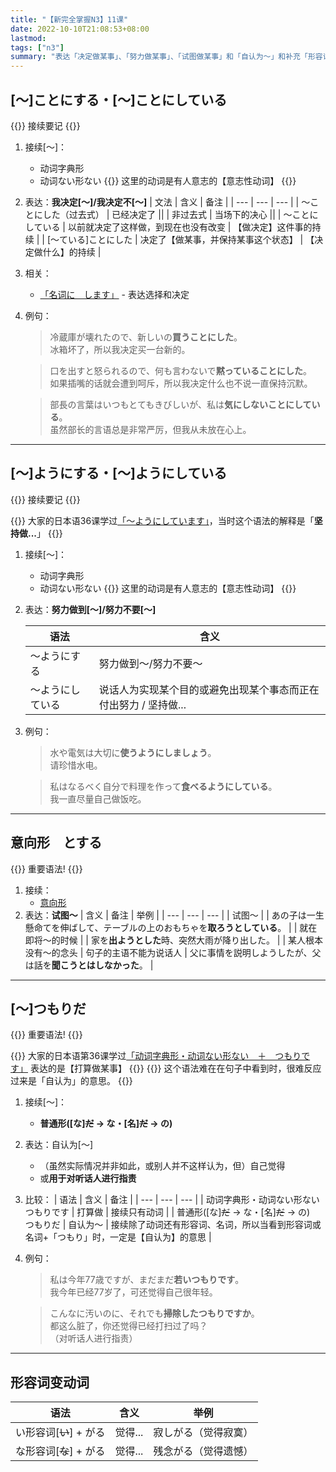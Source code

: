 ```yaml
---
title: "【新完全掌握N3】11课"
date: 2022-10-10T21:08:53+08:00
lastmod: 
tags: ["n3"]
summary: "表达「决定做某事」、「努力做某事」、「试图做某事」和「自认为～」和补充「形容词变动词的方法」"
---
```


## [〜]ことにする・[〜]ことにしている

{{<alert>}}
接续要记
{{</alert>}}

1. 接续[〜]：
    - 动词字典形
    - 动词ない形ない
{{<alert>}}
这里的动词是有人意志的【意志性动词】
{{</alert>}}
2. 表达：**我决定[〜]/我决定不[〜]**
    | 文法 | 含义 | 备注 |
    | --- | --- | --- |
    | 〜ことにした（过去式） | 已经决定了 ||
    | 非过去式 | 当场下的决心 ||
    | 〜ことにしている | 以前就决定了这样做，到现在也没有改变 | 【做决定】这件事的持续 |
    | [〜ている]ことにした | 决定了【做某事，并保持某事这个状态】 | 【决定做什么】的持续 |

3. 相关：
    - [「名词に　します」](/minnano/44/#名词にします) - 表达选择和决定
4. 例句：
    > 冷蔵庫が壊れたので、新しいの**買うことにした**。  
    冰箱坏了，所以我决定买一台新的。

    > 口を出すと怒られるので、何も言わないで**黙っていることにした**。  
    如果插嘴的话就会遭到呵斥，所以我决定什么也不说一直保持沉默。

    > 部長の言葉はいつもとてもきびしいが、私は**気にしないことにしている**。  
    虽然部长的言语总是非常严厉，但我从未放在心上。

---
## [〜]ようにする・[〜]ようにしている

{{<alert>}}
接续要记
{{</alert>}}

{{<alert>}}
大家的日本语36课学过[「〜ようにしています」](/minnano/36/#ようにしています)，当时这个语法的解释是「**坚持做...**」
{{</alert>}}

1. 接续[〜]：
    - 动词字典形
    - 动词ない形ない
{{<alert>}}
这里的动词是有人意志的【意志性动词】
{{</alert>}}
2. 表达：**努力做到[〜]/努力不要[〜]**

    | 语法 | 含义 |
    | --- | --- |
    | 〜ようにする | 努力做到〜/努力不要〜 |
    | 〜ようにしている | 说话人为实现某个目的或避免出现某个事态而正在付出努力 / 坚持做... |

3. 例句：
    > 水や電気は大切に**使うようにしましょう**。  
    请珍惜水电。

    > 私はなるべく自分で料理を作って**食べるようにしている**。  
    我一直尽量自己做饭吃。

---
## 意向形　とする

{{<badge>}}
重要语法!
{{</badge>}}

1. 接续：
    - [意向形](/transform/want/)
2. 表达：**试图〜**
    | 含义 | 备注 | 举例 |
    | --- | --- | --- |
    | 试图〜 |  | あの子は一生懸命てを伸ばして、テーブルの上のおもちゃを**取ろうとしている**。 |
    | 就在即将〜的时候 |  | 家を**出ようとした**時、突然大雨が降り出した。 |
    | 某人根本没有〜的念头 | 句子的主语不能为说话人 | 父に事情を説明しようしたが、父は話を**聞こうとはしなかった**。 |

---
## [〜]つもりだ

{{<badge>}}
重要语法!
{{</badge>}}

{{<alert>}}
大家的日本语第36课学过[「动词字典形・动词ない形ない　＋　つもりです」](/minnano/31/#动词字典形动词ない形ないつもりです) 表达的是【打算做某事】
{{</alert>}}
{{<alert>}}
这个语法难在在句子中看到时，很难反应过来是「自认为」的意思。
{{</alert>}}

1. 接续[〜]：
    - **普通形([な]~~だ~~ → な・[名]~~だ~~ → の)**
2. 表达：自认为[〜]
    - （虽然实际情况并非如此，或别人并不这样认为，但）自己觉得
    - 或**用于对听话人进行指责**
3. 比较：
    | 语法 | 含义 | 备注 |
    | --- | --- | --- |
    | 动词字典形・动词ない形ない　つもりです | 打算做 | 接续只有动词 |
    | 普通形([な]~~だ~~ → な・[名]~~だ~~ → の)　つもりだ | 自认为～ | 接续除了动词还有形容词、名词，所以当看到形容词或名词+「つもり」时，一定是【自认为】的意思 |
4. 例句：
    > 私は今年77歳ですが、まだまだ**若いつもりです**。  
    我今年已经77岁了，可还觉得自己很年轻。

    > こんなに汚いのに、それでも**掃除したつもりですか**。  
    都这么脏了，你还觉得已经打扫过了吗？  
    （对听话人进行指责）

---
## 形容词变动词
| 语法 | 含义 | 举例 |
| --- | --- | --- |
| い形容词[~~い~~] + がる | 觉得... | 寂しがる（觉得寂寞）|
| な形容词[~~な~~] + がる | 觉得... | 残念がる（觉得遗憾） |